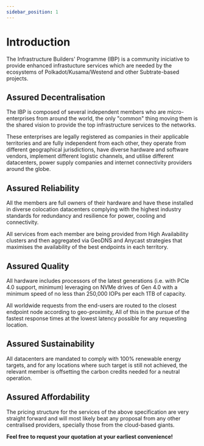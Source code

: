 ```yaml
---
sidebar_position: 1
---
```


# Introduction

The Infrastructure Builders' Programme (IBP) is a community iniciative to provide enhanced infrastucture services which are needed by the ecosystems of Polkadot/Kusama/Westend and other Subtrate-based projects.

## Assured Decentralisation

The IBP is composed of several independent members who are micro-enterprises from around the world, the only "common" thing moving them is the shared vision to provide the top infrastructure services to the networks.

These enterprises are legally registered as companies in their applicable territories and are fully independent from each other, they operate from different geographical jurisdictions, have diverse hardware and software vendors, implement different logistic channels, and utilise different datacenters, power supply companies and internet connectivity providers around the globe.

## Assured Reliability

All the members are full owners of their hardware and have these installed in diverse colocation datacenters complying with the highest industry standards for redundancy and resilience for power, cooling and connectivity.

All services from each member are being provided from High Availability clusters and then aggregated via GeoDNS and Anycast strategies that maximises the availability of the best endpoints in each territory.

## Assured Quality

All hardware includes processors of the latest generations (i.e. with PCIe 4.0 support, minimum) leveraging on NVMe drives of Gen 4.0 with a minimum speed of no less than 250,000 IOPs per each 1TB of capacity.

All worldwide requests from the end-users are routed to the closest endpoint node according to geo-proximity, All of this in the pursue of the fastest response times at the lowest latency possible for any requesting location.

## Assured Sustainability

All datacenters are mandated to comply with 100% renewable energy targets, and for any locations where such target is still not achieved, the relevant member is offsetting the carbon credits needed for a neutral operation.

## Assured Affordability

The pricing structure for the services of the above specification are very straight forward and will most likely beat any proposal from any other centralised providers, specially those from the cloud-based giants.

**Feel free to request your quotation at your earliest convenience!**
